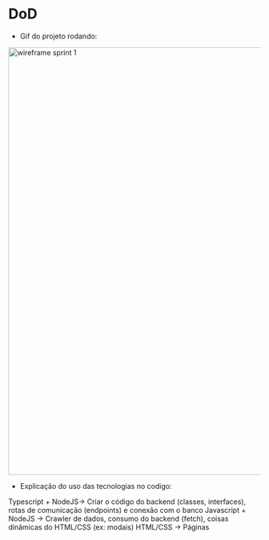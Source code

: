 # DoD

- Gif do projeto rodando:

<img src="" alt="wireframe sprint 1" width="855" >

- Explicação do uso das tecnologias no codigo:

Typescript  + NodeJS-> Criar o código do backend (classes, interfaces), rotas de comunicação (endpoints) e conexão com o banco
Javascript + NodeJS -> Crawler de dados, consumo do backend (fetch), coisas dinâmicas do HTML/CSS (ex: modais)
HTML/CSS -> Páginas